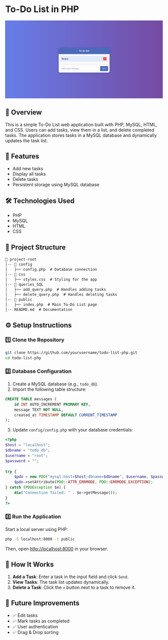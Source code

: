 # To-Do List in PHP

![To-Do List Screenshot](./demo.png)


## 📌 Overview
This is a simple To-Do List web application built with PHP, MySQL, HTML, and CSS. Users can add tasks, view them in a list, and delete completed tasks. The application stores tasks in a MySQL database and dynamically updates the task list.

## 🚀 Features
- Add new tasks
- Display all tasks
- Delete tasks
- Persistent storage using MySQL database

## 🛠 Technologies Used
- PHP
- MySQL
- HTML
- CSS

## 📂 Project Structure
```
📁 project-root
│-- 📁 config
│   ├── config.php  # Database connection
│-- 📁 css
│   ├── styles.css  # Styling for the app
│-- 📁 queries_SQL
│   ├── add_query.php  # Handles adding tasks
│   ├── delete_query.php  # Handles deleting tasks
│-- 📁 public
│   ├── index.php  # Main To-Do List page
│-- README.md  # Documentation
```

## ⚙️ Setup Instructions

### 1️⃣ Clone the Repository
```bash
git clone https://github.com/yourusername/todo-list-php.git
cd todo-list-php
```

### 2️⃣ Database Configuration
1. Create a MySQL database (e.g., `todo_db`).
2. Import the following table structure:
```sql
CREATE TABLE messages (
    id INT AUTO_INCREMENT PRIMARY KEY,
    message TEXT NOT NULL,
    created_at TIMESTAMP DEFAULT CURRENT_TIMESTAMP
);
```
3. Update `config/config.php` with your database credentials:
```php
<?php
$host = "localhost";
$dbname = "todo_db";
$username = "root";
$password = "";

try {
    $pdo = new PDO("mysql:host=$host;dbname=$dbname", $username, $password);
    $pdo->setAttribute(PDO::ATTR_ERRMODE, PDO::ERRMODE_EXCEPTION);
} catch (PDOException $e) {
    die("Connection failed: " . $e->getMessage());
}
?>
```

### 3️⃣ Run the Application
Start a local server using PHP:
```bash
php -S localhost:8000 -t public
```
Then, open [http://localhost:8000](http://localhost:8000) in your browser.

## 🎯 How It Works
1. **Add a Task**: Enter a task in the input field and click `Send`.
2. **View Tasks**: The task list updates dynamically.
3. **Delete a Task**: Click the `×` button next to a task to remove it.

## 📌 Future Improvements
- ✅ Edit tasks
- ✅ Mark tasks as completed
- ✅ User authentication
- ✅ Drag & Drop sorting